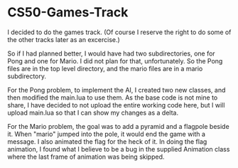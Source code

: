 # CS50-Games-Track

I decided to do the games track.  (Of course I reserve the right to do some of the other tracks later as an excercise.)

So if I had planned better, I would have had two subdirectories, one for Pong and one for Mario.  I did not plan for that, unfortunately.  So the Pong files are in the top level directory, and the mario files are in a mario subdirectory.

For the Pong problem, to implement the AI, I created two new classes, and then modified the main.lua to use them.  As the base code is not mine to share, I have decided to not upload the entire working code here, but I will upload main.lua so that I can show my changes as a delta.

For the Mario problem, the goal was to add a pyramid and a flagpole beside it.  When "mario" jumped into the pole, it would end the game with a message.  I also animated the flag for the heck of it.  In doing the flag animation, I found what I believe to be a bug in the supplied Animation class where the last frame of animation was being skipped.

